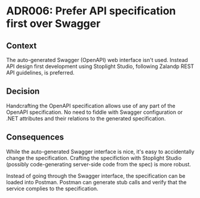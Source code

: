 # ADR006: Prefer API specification first over Swagger

## Context

The auto-generated Swagger (OpenAPI) web interface isn't used. Instead API
design first development using Stoplight Studio, following Zalandp REST API
guidelines, is preferred.

## Decision

Handcrafting the OpenAPI specification allows use of any part of the OpenAPI
specification. No need to fiddle with Swagger configuration or .NET attributes
and their relations to the generated specification.

## Consequences

While the auto-generated Swagger interface is nice, it's easy to accidentally
change the specification. Crafting the specifiction with Stoplight Studio
(possibly code-generating server-side code from the spec) is more robust.

Instead of going through the Swagger interface, the specification can be loaded
into Postman. Postman can generate stub calls and verify that the service
complies to the specification.
